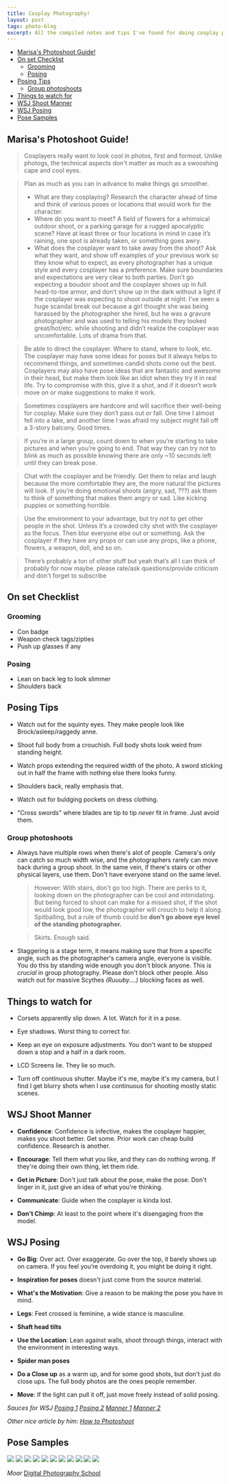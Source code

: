 ```yaml
---
title: Cosplay Photography!
layout: post
tags: photo-blog
excerpt: All the compiled notes and tips I've found for doing cosplay photography.
---
```


<!-- TOC -->

- [Marisa's Photoshoot Guide!](#marisas-photoshoot-guide)
- [On set Checklist](#on-set-checklist)
    - [Grooming](#grooming)
    - [Posing](#posing)
- [Posing Tips](#posing-tips)
    - [Group photoshoots](#group-photoshoots)
- [Things to watch for](#things-to-watch-for)
- [WSJ Shoot Manner](#wsj-shoot-manner)
- [WSJ Posing](#wsj-posing)
- [Pose Samples](#pose-samples)

<!-- /TOC -->

## Marisa's Photoshoot Guide!

> Cosplayers really want to look cool in photos, first and formost. Unlike photogs, the technical aspects don't matter as much as a swooshing cape and cool eyes. 

> Plan as much as you can in advance to make things go smoother.
> * What are they cosplaying? Research the character ahead of time and think of various poses or locations that would work for the character.
> * Where do you want to meet? A field of flowers for a whimsical outdoor shoot, or a parking garage for a rugged apocalyptic scene? Have at least three or four locations in mind in case it’s raining, one spot is already taken, or something goes awry.
> * What does the cosplayer want to take away from the shoot? Ask what they want, and show off examples of your previous work so they know what to expect, as every photographer has a unique style and every cosplayer has a preference. Make sure boundaries and expectations are very clear to both parties. Don’t go expecting a boudoir shoot and the cosplayer shows up in full head-to-toe armor, and don’t show up in the dark without a light if the cosplayer was expecting to shoot outside at night. I’ve seen a huge scandal break out because a girl thought she was being harassed by the photographer she hired, but he was a gravure photographer and was used to telling his models they looked great/hot/etc. while shooting and didn’t realize the cosplayer was uncomfortable. Lots of drama from that.

> Be able to direct the cosplayer. Where to stand, where to look, etc. The cosplayer may have some ideas for poses but it always helps to recommend things, and sometimes candid shots come out the best. Cosplayers may also have pose ideas that are fantastic and awesome in their head, but make them look like an idiot when they try it in real life. Try to compromise with this, give it a shot, and if it doesn’t work move on or make suggestions to make it work.

> Sometimes cosplayers are hardcore and will sacrifice their well-being for cosplay. Make sure they don’t pass out or fall. One time I almost fell into a lake, and another time I was afraid my subject might fall off a 3-story balcony. Good times.

> If you’re in a large group, count down to when you’re starting to take pictures and when you’re going to end. That way they can try not to blink as much as possible knowing there are only ~10 seconds left until they can break pose.

> Chat with the cosplayer and be friendly. Get them to relax and laugh because the more comfortable they are, the more natural the pictures will look. If you’re doing emotional shoots (angry, sad, ???) ask them to think of something that makes them angry or sad. Like kicking puppies or something horrible.

> Use the environment to your advantage, but try not to get other people in the shot. Unless it’s a crowded city shot with the cosplayer as the focus. Then blur everyone else out or something. Ask the cosplayer if they have any props or can use any props, like a phone, flowers, a weapon, doll, and so on.

> There’s probably a ton of other stuff but yeah that’s all I can think of probably for now maybe. please rate/ask questions/provide criticism and don't forget to subscribe

## On set Checklist

### Grooming

* Con badge
* Weapon check tags/zipties
* Push up glasses if any

### Posing

* Lean on back leg to look slimmer 
* Shoulders back

## Posing Tips

* Watch out for the squinty eyes. They make people look like Brock/asleep/raggedy anne.

* Shoot full body from a crouchish. Full body shots look weird from standing height.

* Watch props extending the required width of the photo. A sword sticking out in half the frame with nothing else there looks funny.

* Shoulders back, really emphasis that.

* Watch out for buldging pockets on dress clothing.

* "Cross swords" where blades are tip to tip *never* fit in frame. Just avoid them.

### Group photoshoots

* Always have multiple rows when there's alot of people. Camera's only can catch so much width wise, and the photographers rarely can move back during a group shoot. In the same vein, if there's stairs or other physical layers, use them. Don't have everyone stand on the same level. 
  > However: With stairs, don't go too high. There are perks to it, looking down on the photographer can be cool and intimidating. But being forced to shoot can make for a missed shot, if the shot would look good low, the photographer will crouch to help it along. Spitballing, but a rule of thumb could be **don't go above eye level of the standing photographer.**
  
  > Skirts. Enough said.

* Staggering is a stage term, it means making sure that from a specific angle, such as the photographer's camera angle, everyone is visible. You do this by standing wide enough you don't block anyone. This is *crucial* in group photography. Please don't block other people. Also watch out for massive Scythes *(Ruuuby....)* blocking faces as well. 

## Things to watch for

* Corsets apparently slip down. A lot. Watch for it in a pose. 

* Eye shadows. Worst thing to correct for.

* Keep an eye on exposure adjustments. You don't want to be stopped down a stop and a half in a dark room.

* LCD Screens lie. They lie so much.

* Turn off continuous shutter. Maybe it's me, maybe it's my camera, but I find I get blurry shots when I use continuous for shooting mostly static scenes. 

## WSJ Shoot Manner

* **Confidence**: Confidence is infective, makes the cosplayer happier, makes you shoot better. Get some. Prior work can cheap build confidence. Research is another.

* **Encourage**: Tell them what you like, and they can do nothing wrong. If they're doing their own thing, let them ride.

* **Get in Picture**: Don't just talk about the pose, make the pose. Don't linger in it, just give an idea of what you're thinking.

* **Communicate**: Guide when the cosplayer is kinda lost.

* **Don't Chimp**: At least to the point where it's disengaging from the model.


## WSJ Posing

* **Go Big**: Over act. Over exaggerate. Go over the top, it barely shows up on camera. If you feel you’re overdoing it, you might be doing it right.

* **Inspiration for poses** doesn't just come from the source material.

* **What's the Motivation**: Give a reason to be making the pose you have in mind.

* **Legs**: Feet crossed is feminine, a wide stance is masculine.

* **Shaft head tilts**

* **Use the Location**: Lean against walls, shoot through things, interact with the environment in interesting ways. 

* **Spider man poses**

* **Do a Close up** as a warm up, and for some good shots, but don't just do close ups. The full body photos are the ones people remember.

* **Move**: If the light can pull it off, just move freely instead of solid posing. 

*Sauces for WSJ
[Posing 1](https://wjscosplayphotography.tumblr.com/post/128802273305/posing-tips-for-cosplay-photos-part-1-of-many) [Posing 2](https://wjscosplayphotography.tumblr.com/post/139159185605/posing-tips-for-cosplay-photos-part-2) [Manner 1](https://wjscosplayphotography.tumblr.com/post/126718908175/how-we-photographers-can-help-cosplayers-part-1) [Manner 2](https://wjscosplayphotography.tumblr.com/post/127017018285/how-we-photographers-can-help-cosplayers-part-2)*

*Other nice article by him: [How to Photoshoot](https://wjscosplayphotography.tumblr.com/post/126306099185/doing-a-photoshoot)*

## Pose Samples

![](https://i0.wp.com/digital-photography-school.com/wp-content/uploads/2012/09/1265290_10151718816568049_1522393560_o.jpg?resize=600%2C600&ssl=1)
![](https://i2.wp.com/digital-photography-school.com/wp-content/uploads/2012/04/posing-guide-men.jpg?resize=600%2C600&ssl=1)
![](https://i0.wp.com/digital-photography-school.com/wp-content/uploads/2012/05/Posing-Guide-for-Photographing-Couples.jpg?resize=600%2C600&ssl=1)
![](https://66.media.tumblr.com/07170bce34fc05bb4c01e47de2a157ae/tumblr_inline_o35176zPxY1tyn0tw_500.jpg)
![](https://66.media.tumblr.com/c10f904795e22a52c1fc0bc731f8af2f/tumblr_inline_o35193MFH21tyn0tw_500.jpg)
![](https://66.media.tumblr.com/152094bcb989a7c7ab9a93e5ea06c6ca/tumblr_inline_o3528gy7mf1tyn0tw_500.jpg)
![](https://66.media.tumblr.com/c70b4cb15cb646e6c65af419e7183628/tumblr_inline_o351avCLvD1tyn0tw_500.jpg)
![](https://66.media.tumblr.com/086decba3ef4038f7ad6bf89cf8c7143/tumblr_inline_o351egp3JR1tyn0tw_500.jpg)
![](https://66.media.tumblr.com/0583e9683e9bc656ba39efbc8cd4a7e4/tumblr_inline_o351fjMj8i1tyn0tw_500.jpg)
![](https://66.media.tumblr.com/e4e507af1189da44532af300a95ac57b/tumblr_inline_o351ggzQ1h1tyn0tw_500.jpg)
![](https://66.media.tumblr.com/0759957f58b68ff2739922e7f6eefa8e/tumblr_inline_o351hoi23w1tyn0tw_500.jpg)

*Moar* [Digital Photography School](https://digital-photography-school.com/8-posing-guides-to-inspire-your-portraiture/)